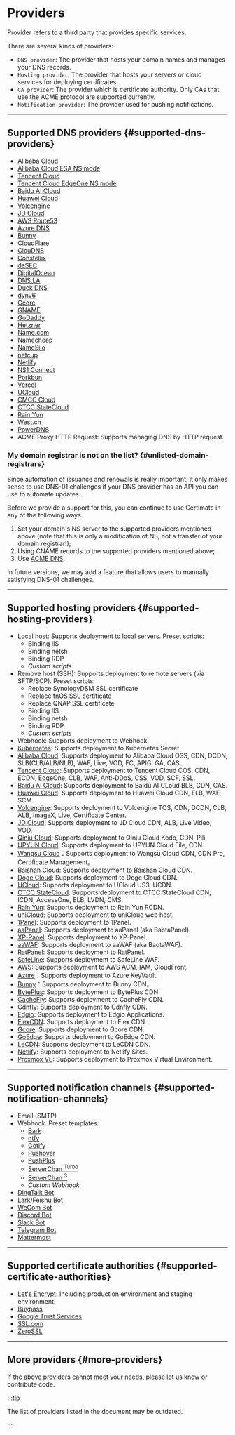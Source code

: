 ﻿# Providers

Provider refers to a third party that provides specific services.

There are several kinds of providers:

- `DNS provider`: The provider that hosts your domain names and manages your DNS records.
- `Hosting provider`: The provider that hosts your servers or cloud services for deploying certificates.
- `CA provider`: The provider which is certificate authority. Only CAs that use the ACME protocol are supported currently.
- `Notification provider`: The provider used for pushing notifications.

---

## Supported DNS providers {#supported-dns-providers}

- [Alibaba Cloud](https://www.alibabacloud.com/)
- [Alibaba Cloud ESA NS mode](https://www.alibabacloud.com/help/en/edge-security-acceleration/esa/user-guide/dns-overview/)
- [Tencent Cloud](https://www.tencentcloud.com/)
- [Tencent Cloud EdgeOne NS mode](https://www.tencentcloud.com/document/product/1145/66364/)
- [Baidu AI Cloud](https://intl.cloud.baidu.com/)
- [Huawei Cloud](https://www.huaweicloud.com/)
- [Volcengine](https://www.volcengine.com/)
- [JD Cloud](https://www.jdcloud.com/)
- [AWS Route53](https://aws.amazon.com/route53/)
- [Azure DNS](https://azure.microsoft.com/)
- [Bunny](https://www.bunny.net/)
- [CloudFlare](https://www.cloudflare.com/)
- [ClouDNS](https://www.cloudns.net/)
- [Constellix](https://www.constellix.com/)
- [deSEC](https://desec.io/)
- [DigitalOcean](https://www.digitalocean.com/)
- [DNS.LA](https://www.dns.la/)
- [Duck DNS](https://www.duckdns.org/)
- [dynv6](https://dynv6.com/)
- [Gcore](https://gcore.com/)
- [GNAME](https://www.gname.com/)
- [GoDaddy](https://www.godaddy.com/)
- [Hetzner](https://www.hetzner.com/)
- [Name.com](https://www.name.com/)
- [Namecheap](https://www.namecheap.com/)
- [NameSilo](https://www.namesilo.com/)
- [netcup](https://www.netcup.com/)
- [Netlify](https://www.netlify.com/)
- [NS1 Connect](https://www.ibm.com/products/ns1-connect/)
- [Porkbun](https://porkbun.com/)
- [Vercel](https://vercel.com/)
- [UCloud](https://www.ucloud-global.com/)
- [CMCC Cloud](https://ecloud.10086.cn/)
- [CTCC StateCloud](https://www.ctyun.cn/)
- [Rain Yun](https://www.rainyun.com/)
- [West.cn](https://www.west.cn/)
- [PowerDNS](https://www.powerdns.com/)
- ACME Proxy HTTP Request: Supports managing DNS by HTTP request.

### My domain registrar is not on the list? {#unlisted-domain-registrars}

Since automation of issuance and renewals is really important, it only makes sense to use DNS-01 challenges if your DNS provider has an API you can use to automate updates.

Before we provide a support for this, you can continue to use Certimate in any of the following ways.

1. Set your domain's NS server to the supported providers mentioned above (note that this is only a modification of NS, not a transfer of your domain registrar!);
2. Using CNAME records to the supported providers mentioned above;
3. Use [ACME DNS](https://github.com/joohoi/acme-dns).

In future versions, we may add a feature that allows users to manually satisfying DNS-01 challenges.

---

## Supported hosting providers {#supported-hosting-providers}

- Local host: Supports deployment to local servers. Preset scripts:
  - Binding IIS
  - Binding netsh
  - Binding RDP
  - _Custom scripts_
- Remove host (SSH): Supports deployment to remote servers (via SFTP/SCP). Preset scripts:
  - Replace SynologyDSM SSL certificate
  - Replace fnOS SSL certificate
  - Replace QNAP SSL certificate
  - Binding IIS
  - Binding netsh
  - Binding RDP
  - _Custom scripts_
- Webhook: Supports deployment to Webhook.
- [Kubernetes](https://kubernetes.io/): Supports deployment to Kubernetes Secret.
- [Alibaba Cloud](https://www.alibabacloud.com/): Supports deployment to Alibaba Cloud OSS, CDN, DCDN, SLB(CLB/ALB/NLB), WAF, Live, VOD, FC, APIG, GA, CAS.
- [Tencent Cloud](https://www.tencentcloud.com/): Supports deployment to Tencent Cloud COS, CDN, ECDN, EdgeOne, CLB, WAF, Anti-DDoS, CSS, VOD, SCF, SSL.
- [Baidu AI Cloud](https://intl.cloud.baidu.com/): Supports deployment to Baidu AI CLoud BLB, CDN, CAS.
- [Huawei Cloud](https://www.huaweicloud.com/): Supports deployment to Huawei Cloud CDN, ELB, WAF, SCM.
- [Volcengine](https://www.volcengine.com/): Supports deployment to Volcengine TOS, CDN, DCDN, CLB, ALB, ImageX, Live, Certificate Center.
- [JD Cloud](https://www.jdcloud.com/): Supports deployment to JD Cloud CDN, ALB, Live Video, VOD.
- [Qiniu Cloud](https://www.qiniu.com/): Supports deployment to Qiniu Cloud Kodo, CDN, Pili.
- [UPYUN Cloud](https://www.upyun.com/): Supports deployment to UPYUN Cloud File, CDN.
- [Wangsu Cloud](https://en.wangsu.com/)：Supports deployment to Wangsu Cloud CDN, CDN Pro, Certificate Management。
- [Baishan Cloud](https://intl.baishancloud.com/): Supports deployment to Baishan Cloud CDN.
- [Doge Cloud](https://www.dogecloud.com/): Supports deployment to Doge Cloud CDN.
- [UCloud](https://www.ucloud-global.com/): Supports deployment to UCloud US3, UCDN.
- [CTCC StateCloud](https://www.ctyun.cn/): Supports deployment to CTCC StateCloud CDN, ICDN, AccessOne, ELB, LVDN, CMS.
- [Rain Yun](https://www.rainyun.com/): Supports deployment to Rain Yun RCDN.
- [uniCloud](https://unicloud.dcloud.net.cn/): Supports deployment to uniCloud web host.
- [1Panel](https://1panel.pro/): Supports deployment to 1Panel.
- [aaPanel](https://www.aapanel.com/): Supports deployment to aaPanel (aka BaotaPanel).
- [XP-Panel](https://www.aapanel.com/): Supports deployment to XP-Panel.
- [aaWAF](https://www.aapanel.com/new/waf.html): Supports deployment to aaWAF (aka BaotaWAF).
- [RatPanel](https://github.com/tnb-labs/panel): Supports deployment to RatPanel.
- [SafeLine](https://waf.chaitin.com/): Supports deployment to SafeLine WAF.
- [AWS](https://aws.amazon.com/): Supports deployment to AWS ACM, IAM, CloudFront.
- [Azure](https://azure.microsoft.com/)：Supports deployment to Azure KeyVault.
- [Bunny](https://www.bunny.net/)：Supports deployment to Bunny CDN。
- [BytePlus](https://www.byteplus.com/): Supports deployment to BytePlus CDN.
- [CacheFly](https://www.cachefly.com/): Supports deployment to CacheFly CDN.
- [Cdnfly](https://www.cdnfly.cn/): Supports deployment to Cdnfly CDN.
- [Edgio](https://edg.io/): Supports deployment to Edgio Applications.
- [FlexCDN](https://flexcdn.cn/): Supports deployment to Flex CDN.
- [Gcore](https://gcore.com/): Supports deployment to Gcore CDN.
- [GoEdge](https://goedge.cloud/): Supports deployment to GoEdge CDN.
- [LeCDN](https://cdn.cmzi.com/): Supports deployment to LeCDN CDN.
- [Netlify](https://www.netlify.com/): Supports deployment to Netlify Sites.
- [Proxmox VE](https://pve.proxmox.com/): Supports deployment to Proxmox Virtual Environment.

---

## Supported notification channels {#supported-notification-channels}

- Email (SMTP)
- Webhook. Preset templates:
  - [Bark](https://github.com/Finb/Bark)
  - [ntfy](https://github.com/binwiederhier/ntfy)
  - [Gotify](https://github.com/gotify/server)
  - [Pushover](https://pushover.net/)
  - [PushPlus](https://www.pushplus.plus/)
  - [ServerChan <sup>Turbo</sup>](https://sct.ftqq.com/)
  - [ServerChan <sup>3</sup>](https://sc3.ft07.com/)
  - _Custom Webhook_
- [DingTalk Bot](https://www.dingtalk.com/)
- [Lark/Feishu Bot](https://www.larksuite.com/)
- [WeCom Bot](https://work.weixin.qq.com/)
- [Discord Bot](https://discordapp.com/)
- [Slack Bot](https://slack.com/)
- [Telegram Bot](https://telegram.org/)
- [Mattermost](https://mattermost.com/)

---

## Supported certificate authorities {#supported-certificate-authorities}

- [Let's Encrypt](https://letsencrypt.org/): Including production environment and staging environment.
- [Buypass](https://www.buypass.com/)
- [Google Trust Services](https://pki.goog/)
- [SSL.com](https://www.ssl.com/)
- [ZeroSSL](https://zerossl.com/)

---

## More providers {#more-providers}

If the above providers cannot meet your needs, please let us know or contribute code.

:::tip

The list of providers listed in the document may be outdated.

:::

